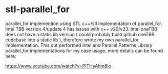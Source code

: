 # stl-parallel_for
parallel_for implemention using STL
c++/stl implementation of parallel_for. Intel TBB version 4/update 4 has issues with c++ v20/v23. Intel oneTBB does not have a static lib version ( could probably build github oneTBB codebase into a static lib ), therefore wrote my own parallel_for implementation. This out performed Intel and Parallel Patterns Library parallel_for implementations for my case usage, more details can be found here:

https://www.youtube.com/watch?v=PITHyAhm8lo
